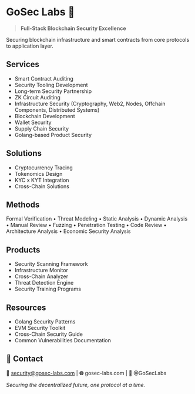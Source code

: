 # GoSec Labs 🧪
> **Full-Stack Blockchain Security Excellence**

Securing blockchain infrastructure and smart contracts from core protocols to application layer.

## Services
- Smart Contract Auditing  
- Security Tooling Development  
- Long-term Security Partnership  
- ZK Circuit Auditing  
- Infrastructure Security (Cryptography, Web2, Nodes, Offchain Components, Distributed Systems)  
- Blockchain Development  
- Wallet Security  
- Supply Chain Security  
- Golang-based Product Security  

## Solutions
- Cryptocurrency Tracing  
- Tokenomics Design  
- KYC x KYT Integration  
- Cross-Chain Solutions  

## Methods
Formal Verification • Threat Modeling • Static Analysis • Dynamic Analysis • Manual Review • Fuzzing • Penetration Testing • Code Review • Architecture Analysis • Economic Security Analysis

## Products
- Security Scanning Framework  
- Infrastructure Monitor  
- Cross-Chain Analyzer  
- Threat Detection Engine  
- Security Training Programs  

## Resources
- Golang Security Patterns  
- EVM Security Toolkit  
- Cross-Chain Security Guide  
- Common Vulnerabilities Documentation  

## 🤝 Contact
**📧** security@gosec-labs.com | **🌐** gosec-labs.com | **📱** @GoSecLabs

*Securing the decentralized future, one protocol at a time.*
